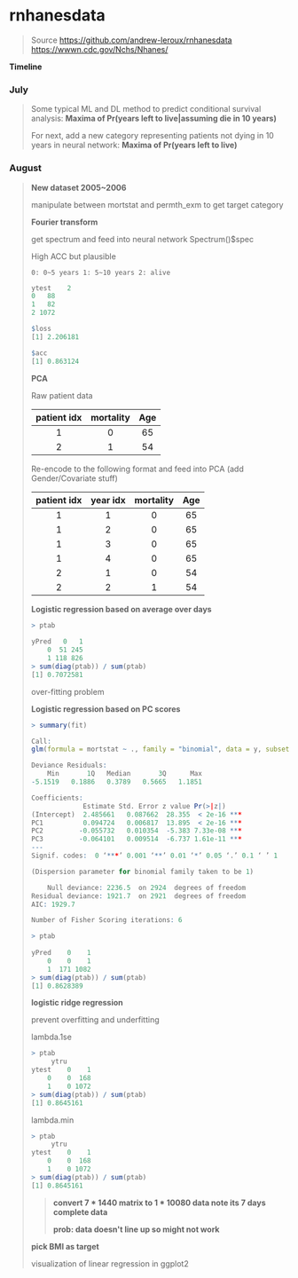 # rnhanesdata

> Source 
> https://github.com/andrew-leroux/rnhanesdata 
> https://wwwn.cdc.gov/Nchs/Nhanes/

**Timeline**

### July 

> Some typical ML and DL method to predict conditional survival analysis: **Maxima of Pr(years left to live|assuming die in 10 years)** 
>
> 
>
> For next, add a new category representing patients not dying in 10 years in neural network: **Maxima of Pr(years left to live)**
>

### August

> **New dataset 2005~2006** 
>
> manipulate between mortstat and permth_exm to get target category
>
> **Fourier transform**  
>
> get spectrum and feed into neural network
> Spectrum()$spec
>
> 
>
> High ACC but plausible
>
> `0: 0~5 years 1: 5~10 years 2: alive`
>
> ```R
> ytest    2
> 0   88
> 1   82
> 2 1072
> 
> $loss
> [1] 2.206181
> 
> $acc
> [1] 0.863124
> ```
>
> 
>
> **PCA**
>
> Raw patient data
>
> | patient idx | mortality | Age  |
> | :---------: | :-------: | :--: |
> |      1      |     0     |  65  |
> |      2      |     1     |  54  |
>
> Re-encode to the following format and feed into PCA (add Gender/Covariate stuff)
>
> | patient idx | year idx | mortality | Age  |
> | :---------: | :------: | :-------: | :--: |
> |      1      |    1     |     0     |  65  |
> |      1      |    2     |     0     |  65  |
> |      1      |    3     |     0     |  65  |
> |      1      |    4     |     0     |  65  |
> |      2      |    1     |     0     |  54  |
> |      2      |    2     |     1     |  54  |
>
> 
>
> **Logistic regression based on average over days**
>
> ```R
> > ptab
>      
> yPred   0   1
>     0  51 245
>     1 118 826
> > sum(diag(ptab)) / sum(ptab)
> [1] 0.7072581
> ```
>
> over-fitting problem 
>
> **Logistic regression based on PC scores**
>
> ```R
> > summary(fit)
> 
> Call:
> glm(formula = mortstat ~ ., family = "binomial", data = y, subset = trainIdx)
> 
> Deviance Residuals: 
>     Min       1Q   Median       3Q      Max  
> -5.1519   0.1886   0.3789   0.5665   1.1851  
> 
> Coefficients:
>              Estimate Std. Error z value Pr(>|z|)    
> (Intercept)  2.485661   0.087662  28.355  < 2e-16 ***
> PC1          0.094724   0.006817  13.895  < 2e-16 ***
> PC2         -0.055732   0.010354  -5.383 7.33e-08 ***
> PC3         -0.064101   0.009514  -6.737 1.61e-11 ***
> ---
> Signif. codes:  0 ‘***’ 0.001 ‘**’ 0.01 ‘*’ 0.05 ‘.’ 0.1 ‘ ’ 1
> 
> (Dispersion parameter for binomial family taken to be 1)
> 
>     Null deviance: 2236.5  on 2924  degrees of freedom
> Residual deviance: 1921.7  on 2921  degrees of freedom
> AIC: 1929.7
> 
> Number of Fisher Scoring iterations: 6
> ```
>
>
> ```R
> > ptab
>      
> yPred    0    1
>     0    0    1
>     1  171 1082
> > sum(diag(ptab)) / sum(ptab)
> [1] 0.8628389
> ```
>
> 
>
> 
>
> **logistic ridge regression**
>
> prevent overfitting and underfitting
>
> lambda.1se
>
> ```R
> > ptab
>      ytru
> ytest    0    1
>     0    0  168
>     1    0 1072
> > sum(diag(ptab)) / sum(ptab)
> [1] 0.8645161
> ```
>
> 
>
> lambda.min
>
> ```R
> > ptab
>      ytru
> ytest    0    1
>     0    0  168
>     1    0 1072
> > sum(diag(ptab)) / sum(ptab)
> [1] 0.8645161
> ```
>
> 
>
> >**convert 7 * 1440 matrix  to 1 * 10080 data note its 7 days complete data**
> >
> >**prob: data doesn't line up so might not work** 
>
> 
>
> **pick BMI as target**
>
> visualization of linear regression in ggplot2
